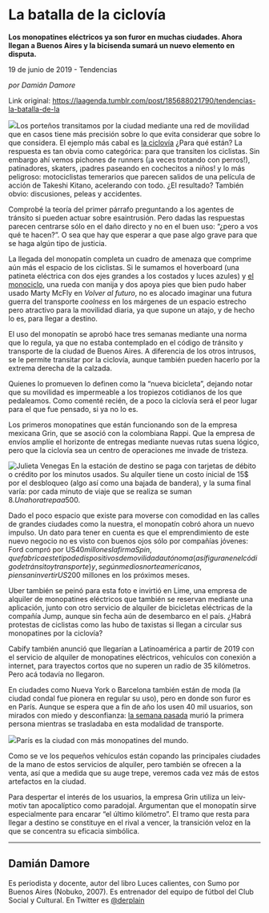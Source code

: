 # La batalla de la ciclovía

**Los monopatines eléctricos ya son furor en muchas ciudades. Ahora llegan a Buenos Aires y la bicisenda sumará un nuevo elemento en disputa.**

19 de junio de 2019 - Tendencias

_por Damián Damore_

Link original: https://laagenda.tumblr.com/post/185688021790/tendencias-la-batalla-de-la

![](https://64.media.tumblr.com/dc5d5198938ae821c9a7d21035afeb22/0b4dde33f4644e42-2f/s500x750/ba92ac538c6bc7cd0e9f61821242a952ac7f98d9.jpg)Los porteños transitamos por la ciudad mediante una red de movilidad
que en casos tiene más precisión sobre lo que evita considerar que
sobre lo que considera. El ejemplo más cabal es  [la ciclovía](https://www.buenosaires.gob.ar/ecobici/pedalea-la-ciudad) ¿Para
qué están? La
respuesta es tan obvia como categórica: para que transiten los
ciclistas. Sin embargo ahí vemos pichones de runners (¡a veces
trotando con perros!), patinadores, skaters, ¡padres paseando en
cochecitos a niños! y lo más peligroso: motociclistas temerarios
que parecen salidos de una película de acción de Takeshi Kitano, acelerando con todo. ¿El resultado? También obvio: discusiones,
peleas y accidentes.

Comprobé la teoría del primer párrafo preguntando a los agentes
de tránsito si pueden actuar sobre esaintrusión. Pero dadas las
respuestas parecen centrarse sólo en el daño directo y no en el
buen uso: “¿pero a vos qué te hacen?”. O sea que hay que
esperar a que pase algo grave para que se haga algún tipo de justicia.


 La llegada del monopatín completa un cuadro de amenaza que comprime
aún más el espacio de los ciclistas. Si le sumamos el hoverboard
(una patineta eléctrica con dos ejes grandes a los costados y luces
azules) y [el monociclo](https://www.youtube.com/watch?v=OjTDgqF49TQ), una rueda con manija y dos apoya pies que bien pudo haber usado
Marty McFly en *Volver al futuro*, no es alocado imaginar una futura
guerra del transporte *coolness* en los márgenes de un espacio
estrecho pero atractivo para la movilidad diaria, ya que supone un
atajo, y de hecho lo es, para llegar a destino.


 El
uso del monopatín se
aprobó hace tres semanas mediante una norma que lo regula, ya que no
estaba contemplado en el código de tránsito y transporte de la
ciudad de Buenos Aires. A diferencia de los otros intrusos, se le
permite transitar por la ciclovía, aunque también pueden hacerlo
por la extrema derecha de la calzada.

Quienes lo promueven lo definen como la “nueva bicicleta”,
dejando notar que su movilidad es impermeable a los tropiezos
cotidianos de los que pedaleamos. Como comenté recién, de a poco la
ciclovía será el peor lugar para el que fue pensado, si ya no lo
es.


 Los primeros monopatines que están funcionando son de la empresa
mexicana Grin, que se asoció con la colombiana Rappi. Que la empresa
de envíos amplíe el horizonte de entregas mediante nuevas rutas
suena lógico, pero que la ciclovía sea un centro de operaciones me
invade de tristeza.

![Julieta Venegas](https://64.media.tumblr.com/0ae6434aaf5d39f622b888cf4913ce80/0b4dde33f4644e42-9f/s250x400/e7d20f05340caf3ff2c1c8e0385827ada2e05558.jpg)
 En
la estación de destino se paga con tarjetas de débito o crédito
por
los minutos usados. Su alquiler tiene un costo inicial de 15$ por el
desbloqueo (algo así como una bajada de bandera), y la suma final
varía: por cada minuto de viaje que se realiza se suman 8$. Una
hora trepa a 500$. 



 Dado el poco espacio que existe para moverse con comodidad en las
calles de grandes ciudades como la nuestra, el monopatín cobró
ahora un nuevo impulso. Un dato para tener en cuenta es que el
emprendimiento de este nuevo negocio no es visto con buenos ojos sólo
por compañías jóvenes: Ford compró por US$40 millones la firma
Spin, que fabrica este tipo de dispositivos de movilidad autónoma
(así figuran en el código de tránsito y transporte) y, según
medios norteamericanos, piensan invertir US$200 millones en los
próximos meses.


 Uber también se peinó para esta foto e invirtió en Lime, una
empresa de alquiler de monopatines eléctricos que también se
reservan mediante una aplicación, junto con otro servicio de
alquiler de bicicletas eléctricas de la compañía Jump, aunque sin
fecha aún de desembarco en el país. ¿Habrá protestas de ciclistas
como las hubo de taxistas si llegan a circular sus monopatines por la
ciclovía?


 Cabify también anunció que llegarían a Latinoamérica a partir de
2019 con el servicio de alquiler de monopatines eléctricos,
vehículos con conexión a internet, para trayectos cortos que no
superen un radio de 35 kilómetros. Pero acá todavía no llegaron.

En ciudades como Nueva York o Barcelona también están de moda (la
ciudad condal fue pionera en regular su uso), pero en donde son furor
es en París. Aunque se espera que a fin de año los usen 40 mil
usuarios, son mirados con miedo y desconfianza: [la semana pasada](https://www.lanacion.com.ar/el-mundo/paris-en-plena-polemica-su-uso-murio-nid2256856)
murió la primera persona mientras se trasladaba en esta modalidad de
transporte.

![](https://64.media.tumblr.com/ed6fa156a8d847eaf2d7190875281a7e/0b4dde33f4644e42-5b/s500x750/dfd0ef6f6db12d607d6c6da9e8ff41af2b84f802.jpg)París es la ciudad con más monopatines del mundo.

 Como
se ve los pequeños vehículos están copando las principales
ciudades de la mano de estos servicios de alquiler, pero también se
ofrecen a la venta, así que a medida que su auge trepe, veremos cada
vez más de estos artefactos en la ciudad. 



 Para
despertar el interés de los usuarios, la empresa Grin utiliza un
leiv-motiv tan apocalíptico como paradojal. Argumentan que el
monopatín sirve especialmente para encarar “el último kilómetro”.
El tramo que resta para llegar a destino se constituye en el rival a
vencer, la transición veloz en la que se concentra su eficacia
simbólica. 




---

Damián Damore
-------------

 Es periodista y docente, autor del libro Luces calientes, con Sumo por Buenos Aires (Nobuko, 2007). Es entrenador del equipo de fútbol del Club Social y Cultural. En Twitter es [@derplain](https://twitter.com/derplain)

